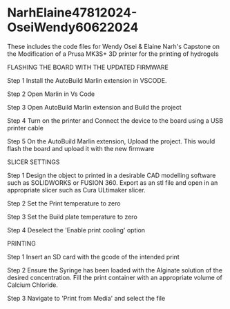 # NarhElaine47812024-OseiWendy60622024
These includes the code files for Wendy Osei & Elaine Narh's Capstone on the Modification of a Prusa MK3S+ 3D printer for the printing of hydrogels

FLASHING THE BOARD WITH THE UPDATED FIRMWARE 

Step 1
Install the AutoBuild Marlin extension in VSCODE.

Step 2
Open Marlin in Vs Code 

Step 3
Open AutoBuild Marlin extension and Build the project 

Step 4 
Turn on the printer and Connect the device to the board using a USB printer cable 

Step 5
On the AutoBuild Marlin extension,  Upload the project. This would flash the board and upload it with the new firmware

SLICER SETTINGS 

Step 1
Design the object to printed in a desirable CAD modelling software such as SOLIDWORKS or FUSION 360. Export as an stl file and open in an appropriate slicer such as Cura ULtimaker slicer.

Step 2 
Set the Print temperature to zero

Step 3
Set the Build plate temperature to zero

Step 4
Deselect the 'Enable print cooling' option

PRINTING 

Step 1
Insert an SD card with the gcode of the intended print 

Step 2
Ensure the Syringe has been loaded with the Alginate solution of the desired concentration. Fill the print container with an appropriate volume of Calcium Chloride.

Step 3
Navigate to 'Print from Media' and select the file 



